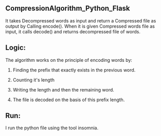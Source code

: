 ## CompressionAlgorithm_Python_Flask
It takes Decompressed words as input and return a Compressed file as output by Calling encode(). 
When it is given Compressed words file as input, it calls decode() and returns decompressed file of words.

## Logic:
The algorithm works on the principle of encoding words by:

1. Finding the prefix that exactly exists in the previous word.

2. Counting it's length

3. Writing the length and then the remaining word.

4. The file is decoded on the basis of this prefix length.


## Run:

I run the python file using the tool insomnia.
